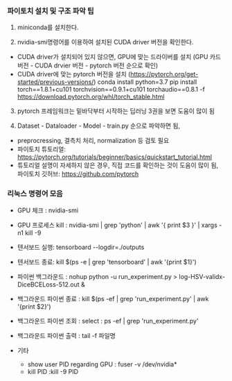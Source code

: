 ### 파이토치 설치 및 구조 파악 팁

1. miniconda를 설치한다.

2. nvidia-smi명령어를 이용하여 설치된 CUDA driver 버전을 확인한다.
 - CUDA driver가 설치되어 있지 않으면, GPU에 맞는 드라이버를 설치 (GPU 카드 버전 - CUDA drvier 버전 - pytorch 버전 순으로 확인)
 - CUDA driver에 맞는 pytorch 버전을 설치 (https://pytorch.org/get-started/previous-versions/)
conda install python=3.7
pip install torch==1.8.1+cu101 torchvision==0.9.1+cu101 torchaudio==0.8.1 -f https://download.pytorch.org/whl/torch_stable.html



3. pytorch 프레임워크는 밑바닥부터 시작하는 딥러닝 3권을 보면 도움이 많이 됨

4. Dataset - Dataloader - Model - train.py 순으로 파악하면 됨, 
 - preprocressing, 결측치 처리, normalization 등 검토 필요
 - 파이토치 튜토리얼: https://pytorch.org/tutorials/beginner/basics/quickstart_tutorial.html
 - 튜토리얼 설명이 자세하지 않은 경우, 직접 코드를 확인하는 것이 도움이 많이 됨, 파이토치 깃허브: https://github.com/pytorch
 
 ### 리눅스 명령어 모음
 
 - GPU 체크 : nvidia-smi
 - GPU 프로세스 kill : nvidia-smi | grep 'python' | awk '{ print $3 }' | xargs -n1 kill -9

 - 텐서보드 실행: tensorboard --logdir=./outputs
 - 텐서보드 종료: kill $(ps -e | grep 'tensorboard' | awk '{print $1}')

 - 파이썬 백그라운드 : nohup python -u run_experiment.py > log-HSV-validx-DiceBCELoss-512.out &
 - 백그라운드 파이썬 종료 : kill $(ps -ef | grep 'run_experiment.py' | awk '{print $2}')
 - 백그라운드 파이썬 조회 : select : ps -ef | grep 'run_experiment.py'
 - 백그라운드 파이썬 출력 : tail -f 파일명

 - 기타
   - show user PID regarding GPU : fuser -v /dev/nvidia*
   - kill PID :kill -9 PID


